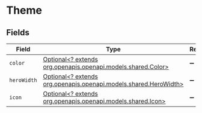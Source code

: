 # Theme


## Fields

| Field                                                                                                | Type                                                                                                 | Required                                                                                             | Description                                                                                          | Example                                                                                              |
| ---------------------------------------------------------------------------------------------------- | ---------------------------------------------------------------------------------------------------- | ---------------------------------------------------------------------------------------------------- | ---------------------------------------------------------------------------------------------------- | ---------------------------------------------------------------------------------------------------- |
| `color`                                                                                              | [Optional<? extends org.openapis.openapi.models.shared.Color>](../../models/shared/Color.md)         | :heavy_minus_sign:                                                                                   | N/A                                                                                                  | green                                                                                                |
| `heroWidth`                                                                                          | [Optional<? extends org.openapis.openapi.models.shared.HeroWidth>](../../models/shared/HeroWidth.md) | :heavy_minus_sign:                                                                                   | N/A                                                                                                  | 480                                                                                                  |
| `icon`                                                                                               | [Optional<? extends org.openapis.openapi.models.shared.Icon>](../../models/shared/Icon.md)           | :heavy_minus_sign:                                                                                   | N/A                                                                                                  | tick                                                                                                 |